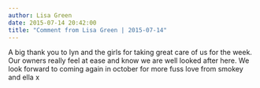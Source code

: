 ```yaml
---
author: Lisa Green
date: 2015-07-14 20:42:00
title: "Comment from Lisa Green | 2015-07-14"
---
```

A big thank you to lyn and the girls for taking great care of us for the week.
Our owners really feel at ease and know we are well looked after here.
We look forward to coming again in october for more fuss 
love from
smokey and ella x

